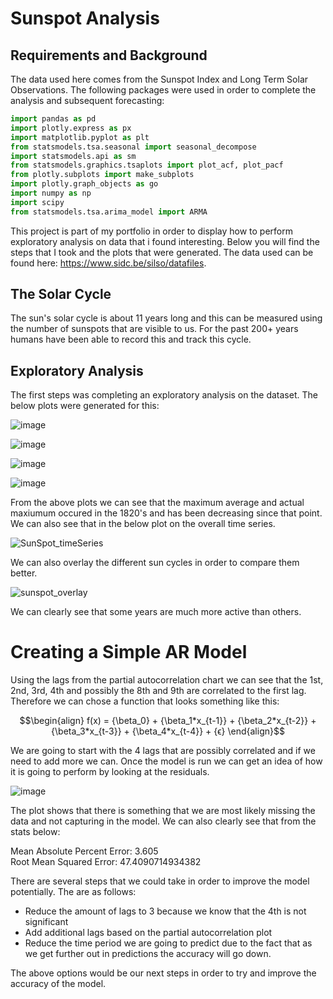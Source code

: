 # Sunspot Analysis

## Requirements and Background

The data used here comes from the Sunspot Index and Long Term Solar Observations. The following packages were used in order to complete the analysis and subsequent forecasting:

```python
import pandas as pd
import plotly.express as px
import matplotlib.pyplot as plt
from statsmodels.tsa.seasonal import seasonal_decompose
import statsmodels.api as sm
from statsmodels.graphics.tsaplots import plot_acf, plot_pacf
from plotly.subplots import make_subplots
import plotly.graph_objects as go
import numpy as np
import scipy
from statsmodels.tsa.arima_model import ARMA
```

This project is part of my portfolio in order to display how to perform exploratory analysis on data that i found interesting. Below you will find the steps that I took and the plots that were generated. The data used can be found here: https://www.sidc.be/silso/datafiles.

## The Solar Cycle

The sun's solar cycle is about 11 years long and this can be measured using the number of sunspots that are visible to us. For the past 200+ years humans have been able to record this and track this cycle. 

## Exploratory Analysis

The first steps was completing an exploratory analysis on the dataset. The below plots were generated for this: <br>

![image](https://user-images.githubusercontent.com/95090904/219228284-fb869885-f12e-45d2-9ad2-8ad0e84a044a.png)

![image](https://user-images.githubusercontent.com/95090904/219228362-45232bb4-aaef-4bd4-9b43-bf5dac65f527.png)

![image](https://user-images.githubusercontent.com/95090904/219228423-989d636a-5fec-4a8c-948d-f46742093b8c.png)

![image](https://user-images.githubusercontent.com/95090904/219228462-7906e31a-9710-4919-b8f0-1a4099b1dd3b.png)

From the above plots we can see that the maximum average and actual maxiumum occured in the 1820's and has been decreasing since that point. We can also see that in the below plot on the overall time series.

![SunSpot_timeSeries](https://user-images.githubusercontent.com/95090904/219223978-b8318058-8264-4b96-9cc5-323f8d2f29cb.png)

We can also overlay the different sun cycles in order to compare them better.

![sunspot_overlay](https://user-images.githubusercontent.com/95090904/219224208-cec0054d-3ad9-4fa1-abb0-43faa0145972.png)

We can clearly see that some years are much more active than others. 

# Creating a Simple AR Model

Using the lags from the partial autocorrelation chart we can see that the 1st, 2nd, 3rd, 4th and possibly the 8th and 9th are correlated to the first lag. Therefore we can chose a function that looks something like this:

```math
\begin{align} f(x) = {\beta_0} + {\beta_1*x_{t-1}} + {\beta_2*x_{t-2}} + {\beta_3*x_{t-3}} + {\beta_4*x_{t-4}} + {ϵ} \end{align}
```

We are going to start with the 4 lags that are possibly correlated and if we need to add more we can. Once the model is run we can get an idea of how it is going to perform by looking at the residuals.

![image](https://user-images.githubusercontent.com/95090904/219230501-51e6f6ee-5379-459a-a24e-053028252e79.png)

The plot shows that there is something that we are most likely missing the data and not capturing in the model. We can also clearly see that from the stats below:

Mean Absolute Percent Error: 3.605 <br>
Root Mean Squared Error: 47.4090714934382

There are several steps that we could take in order to improve the model potentially. The are as follows:

- Reduce the amount of lags to 3 because we know that the 4th is not significant
- Add additional lags based on the partial autocorrelation plot
- Reduce the time period we are going to predict due to the fact that as we get further out in predictions the accuracy will go down.

The above options would be our next steps in order to try and improve the accuracy of the model. 
